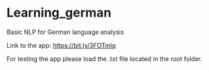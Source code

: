 # Learning_german
Basic NLP for German language analysis

Link to the app: https://bit.ly/3FOTmIq

For testing the app please load the .txt file located in the root folder.
